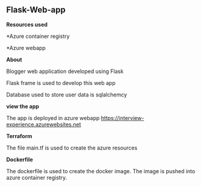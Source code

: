 ## Flask-Web-app

**Resources used**

*Azure container registry

*Azure webapp

**About**

Blogger web application developed using Flask

Flask frame is used to develop this web app

Database used to store user data is sqlalchemcy

**view the app**

The app is deployed in azure webapp https://interview-experience.azurewebsites.net

**Terraform**

The file main.tf is used to create the azure resources

**Dockerfile**

The dockerfile is used to create the docker image. The image is pushed into azure container registry.

